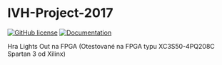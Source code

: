 # IVH-Project-2017

[![GitHub license](https://img.shields.io/badge/license-MIT-blue.svg?style=flat-square)](https://github.com/Ekelem/IVH-Project-2017/blob/master/LICENSE)
[![Documentation](https://img.shields.io/badge/docs-pdf-blue.svg?style=flat-square)](https://github.com/Ekelem/IVH-Project-2017/blob/master/doc/Dokumentacia.pdf)

Hra Lights Out na FPGA (Otestované na FPGA typu XC3S50-4PQ208C Spartan 3 od Xilinx)

